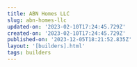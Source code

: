 ```yaml
---
title: ABN Homes LLC
slug: abn-homes-llc
updated-on: '2023-02-10T17:24:45.729Z'
created-on: '2023-02-10T17:24:45.729Z'
published-on: '2023-12-05T18:21:52.835Z'
layout: '[builders].html'
tags: builders
---
```



